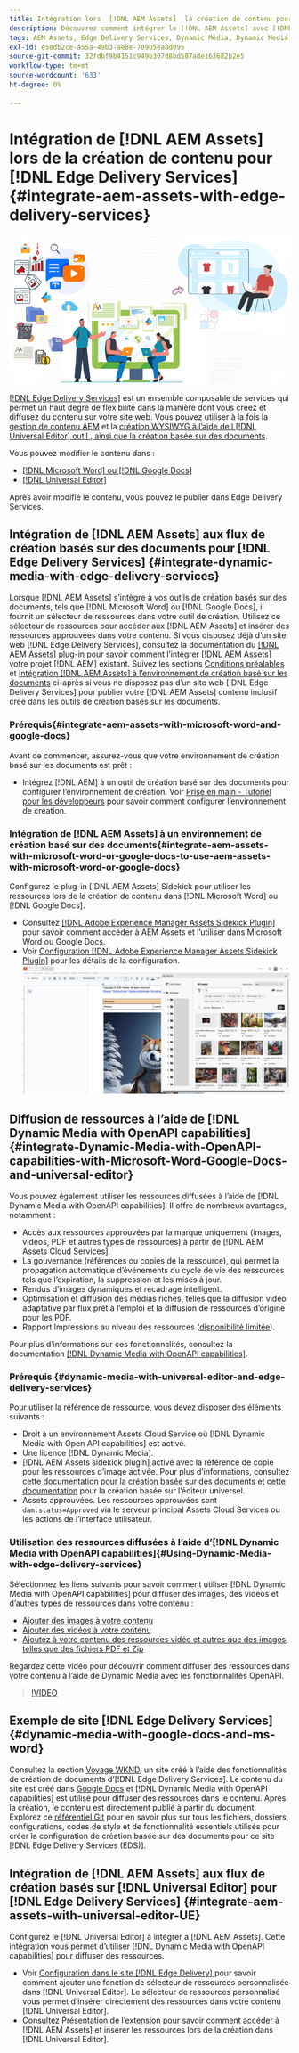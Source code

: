 ```yaml
---
title: Intégration lors  [!DNL AEM Assets]  la création de contenu pour  [!DNL Edge Delivery Services]
description: Découvrez comment intégrer le [!DNL AEM Assets] avec [!DNL Edge Delivery Services]. This integration enables you to integrate [!DNL AEM Assets]  [!DNL Microsoft Word]  et [!DNL Google Docs], integrate [!DNL AEM Assets] avec [!DNL Universal Editor], integrate [!DNL Dynamic Media] avec [!DNL Edge Delivery Services], integrate [!DNL Dynamic Media with OpenAPI capabilities] avec [!DNL Universal Editor] et l’intégrer [!DNL Dynamic Media with OpenAPI capabilities] avec [!DNL Microsoft Word] et [!DNL Google Docs].
tags: AEM Assets, Edge Delivery Services, Dynamic Media, Dynamic Media with OpenAPI capabilities, Universal Editor, Edge Delivery Services with Universal Editor
exl-id: e58db2ce-a55a-49b3-ae8e-709b5ea8d095
source-git-commit: 32fdbf9b4151c949b307d8bd587ade163682b2e5
workflow-type: tm+mt
source-wordcount: '633'
ht-degree: 0%

---
```



# Intégration de [!DNL AEM Assets] lors de la création de contenu pour [!DNL Edge Delivery Services] {#integrate-aem-assets-with-edge-delivery-services}

![Intégration d’AEM Assets à l’éditeur universel](/help/assets/assets/EDS2.png)

[[!DNL Edge Delivery Services]](https://experienceleague.adobe.com/fr/docs/experience-manager-cloud-service/content/edge-delivery/overview) est un ensemble composable de services qui permet un haut degré de flexibilité dans la manière dont vous créez et diffusez du contenu sur votre site web. Vous pouvez utiliser à la fois la [gestion de contenu AEM](/help/sites-cloud/authoring/author-publish.md) et la [création WYSIWYG à l’aide de l [!DNL Universal Editor] outil , ainsi que la création basée sur des documents](https://experienceleague.adobe.com/fr/docs/experience-manager-cloud-service/content/edge-delivery/wysiwyg-authoring/authoring).

Vous pouvez modifier le contenu dans :

* [[!DNL Microsoft Word] ou  [!DNL Google Docs]](#integrate-dynamic-media-with-edge-delivery-services)
* [[!DNL Universal Editor]](#integrate-aem-assets-with-universal-editor-UE)

Après avoir modifié le contenu, vous pouvez le publier dans Edge Delivery Services.

## Intégration de [!DNL AEM Assets] aux flux de création basés sur des documents pour [!DNL Edge Delivery Services] {#integrate-dynamic-media-with-edge-delivery-services}

Lorsque [!DNL AEM Assets] s’intègre à vos outils de création basés sur des documents, tels que [!DNL Microsoft Word] ou [!DNL Google Docs], il fournit un sélecteur de ressources dans votre outil de création. Utilisez ce sélecteur de ressources pour accéder aux [!DNL AEM Assets] et insérer des ressources approuvées dans votre contenu.
Si vous disposez déjà d’un site web [!DNL Edge Delivery Services], consultez la documentation du [[!DNL AEM Assets] plug-in](https://github.com/adobe-rnd/aem-assets-plugin/blob/main/README.md) pour savoir comment l’intégrer [!DNL AEM Assets] votre projet [!DNL AEM] existant.
Suivez les sections [Conditions préalables](#integrate-aem-assets-with-microsoft-word-and-google-docs) et [Intégration [!DNL AEM Assets] à l’environnement de création basé sur les documents](#integrate-aem-assets-with-microsoft-word-or-google-docs-to-use-aem-assets-with-microsoft-word-or-google-docs) ci-après si vous ne disposez pas d’un site web [!DNL Edge Delivery Services] pour publier votre [!DNL AEM Assets] contenu inclusif créé dans les outils de création basés sur les documents.

### Prérequis{#integrate-aem-assets-with-microsoft-word-and-google-docs}

Avant de commencer, assurez-vous que votre environnement de création basé sur les documents est prêt :

* Intégrez [!DNL AEM] à un outil de création basé sur des documents pour configurer l’environnement de création. Voir [Prise en main - Tutoriel pour les développeurs](https://www.aem.live/developer/tutorial) pour savoir comment configurer l’environnement de création.

### Intégration de [!DNL AEM Assets] à un environnement de création basé sur des documents{#integrate-aem-assets-with-microsoft-word-or-google-docs-to-use-aem-assets-with-microsoft-word-or-google-docs}

Configurez le plug-in [!DNL AEM Assets] Sidekick pour utiliser les ressources lors de la création de contenu dans [!DNL Microsoft Word] ou [!DNL Google Docs].

* Consultez [[!DNL Adobe Experience Manager Assets Sidekick Plugin]](https://www.aem.live/docs/aem-assets-sidekick-plugin#using-experience-manager-assets-for-website-authors) pour savoir comment accéder à AEM Assets et l’utiliser dans Microsoft Word ou Google Docs.
* Voir [Configuration [!DNL Adobe Experience Manager Assets Sidekick Plugin]](https://www.aem.live/developer/configuring-aem-assets-sidekick-plugin) pour les détails de la configuration.
  ![utilisez dynamic media avec les fonctionnalités openAPI dans ms word et google docs](/help/assets/assets/my-assets-sidebar.png)

## Diffusion de ressources à l’aide de [!DNL Dynamic Media with OpenAPI capabilities] {#integrate-Dynamic-Media-with-OpenAPI-capabilities-with-Microsoft-Word-Google-Docs-and-universal-editor}

Vous pouvez également utiliser les ressources diffusées à l’aide de [!DNL Dynamic Media with OpenAPI capabilities]. Il offre de nombreux avantages, notamment :

* Accès aux ressources approuvées par la marque uniquement (images, vidéos, PDF et autres types de ressources) à partir de [!DNL AEM Assets Cloud Services].
* La gouvernance (références ou copies de la ressource), qui permet la propagation automatique d’événements du cycle de vie des ressources tels que l’expiration, la suppression et les mises à jour.
* Rendus d’images dynamiques et recadrage intelligent.
* Optimisation et diffusion des médias riches, telles que la diffusion vidéo adaptative par flux prêt à l’emploi et la diffusion de ressources d’origine pour les PDF.
* Rapport Impressions au niveau des ressources ([disponibilité limitée](/help/assets/manage-reports-assets-view.md#dynamic-media-delivery-reports)).

Pour plus d’informations sur ces fonctionnalités, consultez la documentation [[!DNL Dynamic Media with OpenAPI capabilities]](https://experienceleague.adobe.com/fr/docs/experience-manager-cloud-service/content/assets/dynamicmedia/dynamic-media-open-apis/dynamic-media-open-apis-overview).

### Prérequis {#dynamic-media-with-universal-editor-and-edge-delivery-services}

Pour utiliser la référence de ressource, vous devez disposer des éléments suivants :

* Droit à un environnement Assets Cloud Service où [!DNL Dynamic Media with Open API capabilities] est activé.
* Une licence [!DNL Dynamic Media].
* [!DNL AEM Assets sidekick plugin] activé avec la référence de copie pour les ressources d’image activée. Pour plus d’informations, consultez [cette documentation](https://www.aem.live/developer/configuring-aem-assets-sidekick-plugin#copymode) pour la création basée sur des documents et [cette documentation](https://developer.adobe.com/uix/docs/extension-manager/extension-developed-by-adobe/configurable-asset-picker/#extension-overview) pour la création basée sur l’éditeur universel.
* Assets approuvées. Les ressources approuvées sont `dam:status=Approved` via le serveur principal Assets Cloud Services ou les actions de l’interface utilisateur.

### Utilisation des ressources diffusées à l’aide d’[!DNL Dynamic Media with OpenAPI capabilities]{#Using-Dynamic-Media-with-edge-delivery-services}

Sélectionnez les liens suivants pour savoir comment utiliser [!DNL Dynamic Media with OpenAPI capabilities] pour diffuser des images, des vidéos et d’autres types de ressources dans votre contenu :

* [Ajouter des images à votre contenu](https://www.aem.live/docs/aem-assets-sidekick-plugin#using-image-references-when-authoring-content)
* [Ajouter des vidéos à votre contenu](https://www.aem.live/docs/aem-assets-sidekick-plugin#using-video-references-when-authoring-content)
* [Ajoutez à votre contenu des ressources vidéo et autres que des images, telles que des fichiers PDF et Zip](https://www.aem.live/docs/aem-assets-sidekick-plugin#using-asset-references-for-pdf-zip-etc-when-authoring-content)

Regardez cette vidéo pour découvrir comment diffuser des ressources dans votre contenu à l’aide de Dynamic Media avec les fonctionnalités OpenAPI.

>[!VIDEO](https://video.tv.adobe.com/v/3441155)

## Exemple de site [!DNL Edge Delivery Services]{#dynamic-media-with-google-docs-and-ms-word}

Consultez la section [Voyage WKND](https://aem-dynamicmedia-demo--dm--hlxsites.aem.live/travel-hospitality/wknd-trvl-home), un site créé à l’aide des fonctionnalités de création de documents d’[!DNL Edge Delivery Services]. Le contenu du site est créé dans [Google Docs](https://drive.google.com/drive/folders/1HCCHRWp4HJIXW_cUv5cRDQ5DzzqiZsXT) et [!DNL Dynamic Media with OpenAPI capabilities] est utilisé pour diffuser des ressources dans le contenu. Après la création, le contenu est directement publié à partir du document. Explorez ce [référentiel Git](https://github.com/hlxsites/franklin-assets-selector/tree/aem-dynamicmedia-demo/blocks) pour en savoir plus sur tous les fichiers, dossiers, configurations, codes de style et de fonctionnalité essentiels utilisés pour créer la configuration de création basée sur des documents pour ce site [!DNL Edge Delivery Services (EDS)].

## Intégration de [!DNL AEM Assets] aux flux de création basés sur [!DNL Universal Editor] pour [!DNL Edge Delivery Services] {#integrate-aem-assets-with-universal-editor-UE}

Configurez le [!DNL Universal Editor] à intégrer à [!DNL AEM Assets]. Cette intégration vous permet d’utiliser [!DNL Dynamic Media with OpenAPI capabilities] pour diffuser des ressources.

* Voir [Configuration dans le site [!DNL Edge Delivery]  ](https://developer.adobe.com/uix/docs/extension-manager/extension-developed-by-adobe/configurable-asset-picker/#configuration-in-edge-delivery-site) pour savoir comment ajouter une fonction de sélecteur de ressources personnalisée dans [!DNL Universal Editor]. Le sélecteur de ressources personnalisé vous permet d’insérer directement des ressources dans votre contenu [!DNL Universal Editor].
* Consultez [ Présentation de l’extension ](https://developer.adobe.com/uix/docs/extension-manager/extension-developed-by-adobe/configurable-asset-picker/#extension-overview) pour savoir comment accéder à [!DNL AEM Assets] et insérer les ressources lors de la création dans [!DNL Universal Editor].
